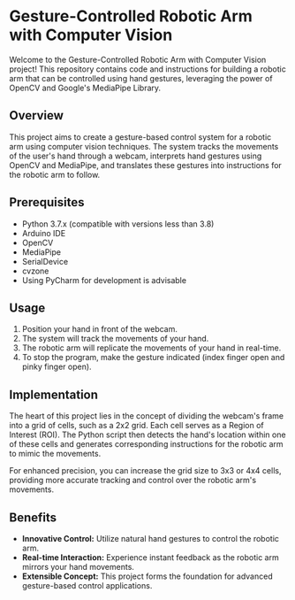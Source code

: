 # Gesture-Controlled Robotic Arm with Computer Vision

Welcome to the Gesture-Controlled Robotic Arm with Computer Vision project! This repository contains code and instructions for building a robotic arm that can be controlled using hand gestures, leveraging the power of OpenCV and Google's MediaPipe Library.

## Overview

This project aims to create a gesture-based control system for a robotic arm using computer vision techniques. The system tracks the movements of the user's hand through a webcam, interprets hand gestures using OpenCV and MediaPipe, and translates these gestures into instructions for the robotic arm to follow.

## Prerequisites

- Python 3.7.x (compatible with versions less than 3.8)
- Arduino IDE
- OpenCV
- MediaPipe
- SerialDevice
- cvzone
- Using PyCharm for development is advisable

## Usage

1. Position your hand in front of the webcam.
2. The system will track the movements of your hand.
3. The robotic arm will replicate the movements of your hand in real-time.
4. To stop the program, make the gesture indicated (index finger open and pinky finger open).

## Implementation

The heart of this project lies in the concept of dividing the webcam's frame into a grid of cells, such as a 2x2 grid. Each cell serves as a Region of Interest (ROI). The Python script then detects the hand's location within one of these cells and generates corresponding instructions for the robotic arm to mimic the movements.

For enhanced precision, you can increase the grid size to 3x3 or 4x4 cells, providing more accurate tracking and control over the robotic arm's movements.

## Benefits

- **Innovative Control:** Utilize natural hand gestures to control the robotic arm.
- **Real-time Interaction:** Experience instant feedback as the robotic arm mirrors your hand movements.
- **Extensible Concept:** This project forms the foundation for advanced gesture-based control applications.
